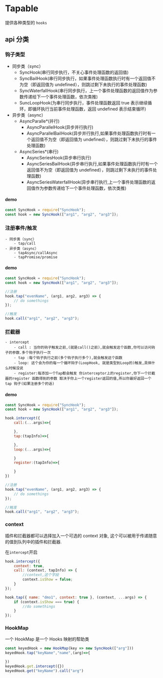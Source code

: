# Tapable

提供各种类型的 `hooks`

## api 分类

### 钩子类型

-   同步类（sync）
    -   SyncHook(串行同步执行，不关心事件处理函数的返回值)
    -   SyncBailHook(串行同步执行，如果事件处理函数执行时有一个返回值不为空（即返回值为 undefined），则跳过剩下未执行的事件处理函数)
    -   SyncWaterfallHook(串行同步执行，上一个事件处理函数的返回值作为参数传递给下一个事件处理函数，依次类推)
    -   SuncLoopHook(为串行同步执行，事件处理函数返回 true 表示继续循环，即循环执行当前事件处理函数，返回 undefined 表示结束循环)
-   异步类（async）
    -   AsyncParalle\*(并行)
        -   AsyncParallelHook(异步并行执行)
        -   AsyncParallelBailHook(异步并行执行,如果事件处理函数执行时有一个返回值不为空（即返回值为 undefined），则跳过剩下未执行的事件处理函数)
    -   AsyncSeries\*(串行)
        -   AsyncSeriesHook(异步串行执行)
        -   AsyncSeriesBailHook(异步串行执行,如果事件处理函数执行时有一个返回值不为空（即返回值为 undefined），则跳过剩下未执行的事件处理函数)
        -   AsyncSeriesWaterfallHook(异步串行执行,上一个事件处理函数的返回值作为参数传递给下一个事件处理函数，依次类推)

#### demo

```javascript
const SyncHook = require("SyncHook");
const hook = new SyncHook(["arg1", "arg2", "arg3"]);
```

### 注册事件/触发

    - 同步类（sync）
        - tap/call
    - 异步类（async）
        - tapAsync/callAsync
        - tapPromise/promise

#### demo

```javascript
const SyncHook = require("SyncHook");
const hook = new SyncHook(["arg1", "arg2", "arg3"]);

//注册
hook.tap("evenName", (arg1, arg2, arg3) => {
    // do somethings
});

//触发
hook.call("arg1", "arg2", "arg3");
```

### 拦截器

    - intercept
        - call : 当你的钩子触发之前,(就是call()之前),就会触发这个函数,你可以访问钩子的参数.多个钩子执行一次
        - tap :每个钩子执行之前(多个钩子执行多个),就会触发这个函数
        - loop: 这个会为你的每一个循环钩子(LoopHook, 就是类型到Loop的)触发,具体什么时候没说
        - register:每添加一个Tap都会触发 你interceptor上的register,你下一个拦截器的register 函数得到的参数 取决于你上一个register返回的值,所以你最好返回一个 tap 钩子(如果注册多个的话)

#### demo

```javascript
const SyncHook = require("SyncHook");
const hook = new SyncHook(["arg1", "arg2", "arg3"]);

hook.intercept({
    call:(...args)=>{

    },
    tap:(tapInfo)=>{

    },
    loop:(...args)=>{

    }
    register:(tapInfo)=>{

    }
})

//注册
hook.tap("evenName", (arg1, arg2, arg3) => {
    // do somethings
});

//触发
hook.call("arg1", "arg2", "arg3");
```

### context

插件和拦截器都可以选择加入一个可选的 context 对象, 这个可以被用于传递随意的值到队列中的插件和拦截器.

在`intercept`开启

```javascript
hook.intercept({
    context: true,
    call: (context, tapInfo) => {
        //context,这个字段
        context.isShow = false;
    }
});

hook.tap({ name: "dmo1", context: true }, (context, ...args) => {
    if (context.isShow === true) {
        //do somethings
    }
});
```

### HookMap

一个 HookMap 是一个 Hooks 映射的帮助类
```javascript
const keyedHook = new HookMap(key => new SyncHook(["arg"]))
keyedHook.tap("keyName","name",(arg)=>{

})
keyedHook.get.intercept({})
keyedHook.get("keyName").call("arg")

```


